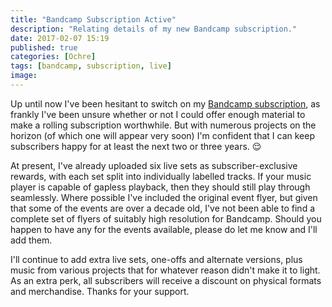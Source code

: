 ```yaml
---
title: "Bandcamp Subscription Active"
description: "Relating details of my new Bandcamp subscription."
date: 2017-02-07 15:19
published: true
categories: [Ochre]
tags: [bandcamp, subscription, live]
image:
---
```

Up until now I've been hesitant to switch on my [Bandcamp subscription](https://ochre.bandcamp.com/subscribe), as frankly I've been unsure whether or not I could offer enough material to make a rolling subscription worthwhile. But with numerous projects on the horizon (of which one will appear very soon) I'm confident that I can keep subscribers happy for at least the next two or three years. :relieved:

At present, I've already uploaded six live sets as subscriber-exclusive rewards, with each set split into individually labelled tracks. If your music player is capable of gapless playback, then they should still play through seamlessly. Where possible I've included the original event flyer, but given that some of the events are over a decade old, I've not been able to find a complete set of flyers of suitably high resolution for Bandcamp. Should you happen to have any for the events available, please do let me know and I'll add them.

I'll continue to add extra live sets, one-offs and alternate versions, plus music from various projects that for whatever reason didn't make it to light. As an extra perk, all subscribers will receive a discount on physical formats and merchandise. Thanks for your support.
